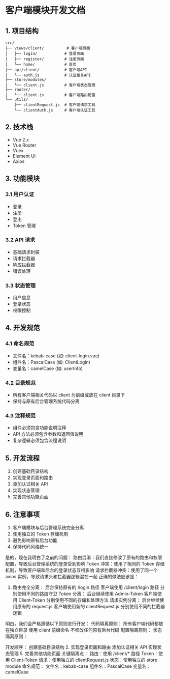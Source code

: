 # 客户端模块开发文档

## 1. 项目结构
```
src/
├── views/client/          # 客户端页面
│   ├── login/            # 登录页面
│   ├── register/         # 注册页面
│   └── home/             # 首页
├── api/client/           # 客户端API
│   └── auth.js           # 认证相关API
├── store/modules/        
│   └── client.js         # 客户端状态管理
├── router/
│   └── client.js         # 客户端路由配置
└── utils/
    ├── clientRequest.js  # 客户端请求工具
    └── clientAuth.js     # 客户端认证工具
```

## 2. 技术栈
- Vue 2.x
- Vue Router
- Vuex
- Element UI
- Axios

## 3. 功能模块
### 3.1 用户认证
- 登录
- 注册
- 登出
- Token 管理

### 3.2 API 请求
- 基础请求封装
- 请求拦截器
- 响应拦截器
- 错误处理

### 3.3 状态管理
- 用户信息
- 登录状态
- 权限控制

## 4. 开发规范
### 4.1 命名规范
- 文件名：kebab-case (如: client-login.vue)
- 组件名：PascalCase (如: ClientLogin)
- 变量名：camelCase (如: userInfo)

### 4.2 目录规范
- 所有客户端相关代码以 client 为前缀或放在 client 目录下
- 保持与原有后台管理系统代码分离

### 4.3 注释规范
- 组件必须包含功能说明注释
- API 方法必须包含参数和返回值说明
- 复杂逻辑必须包含流程说明

## 5. 开发流程
1. 创建基础目录结构
2. 实现登录页面和路由
3. 添加认证相关 API
4. 实现状态管理
5. 完善其他功能页面

## 6. 注意事项
1. 客户端模块与后台管理系统完全分离
2. 使用独立的 Token 存储机制
3. 避免影响原有后台功能
4. 保持代码风格统一 

是的，现在我明白了之前的问题：
路由混淆：我们直接修改了原有的路由和权限配置，导致后台管理系统的登录受到影响
Token 冲突：使用了相同的 Token 存储机制，导致客户端和后台的登录状态互相影响
请求拦截器冲突：使用了同一个 axios 实例，导致请求头和拦截器逻辑混在一起
正确的做法应该是：
1. 路由完全分离：
后台保持原有的 /login 路径
客户端使用 /client/login 路径
分别使用不同的路由守卫
Token 分离：
后台继续使用 Admin-Token
客户端使用 Client-Token
分别使用不同的存储和处理方法
请求实例分离：
后台继续使用原有的 request.js
客户端使用新的 clientRequest.js
分别使用不同的拦截器逻辑


明白，我们会严格遵循以下原则进行开发：
代码隔离原则：
所有客户端代码都放在独立目录
使用 client 前缀命名
不修改任何原有后台代码
配置隔离原则：
状态隔离原则：


开发顺序：
创建基础目录结构
2. 实现登录页面和路由
添加认证相关 API
实现状态管理
5. 完善其他功能页面
关键隔离点：
路由：使用 /client/* 路径
Token：使用 Client-Token
请求：使用独立的 clientRequest.js
状态：使用独立的 store module
命名规范：
文件名：kebab-case
组件名：PascalCase
变量名：camelCase